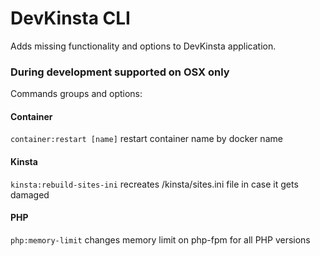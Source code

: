# DevKinsta CLI

Adds missing functionality and options to DevKinsta application.

### During development supported on OSX only

Commands groups and options:

#### Container

`container:restart [name]` restart container name by docker name

#### Kinsta

`kinsta:rebuild-sites-ini` recreates /kinsta/sites.ini file in case it gets damaged

#### PHP

`php:memory-limit` changes memory limit on php-fpm for all PHP versions
